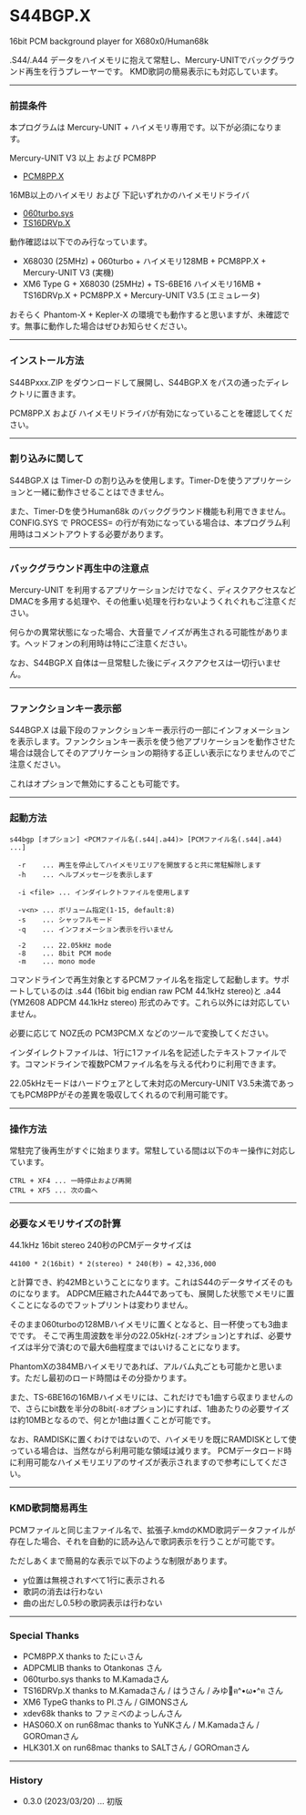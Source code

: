 # S44BGP.X

16bit PCM background player for X680x0/Human68k

.S44/.A44 データをハイメモリに抱えて常駐し、Mercury-UNITでバックグラウンド再生を行うプレーヤーです。
KMD歌詞の簡易表示にも対応しています。

---

### 前提条件

本プログラムは Mercury-UNIT + ハイメモリ専用です。以下が必須になります。

Mercury-UNIT V3 以上 および PCM8PP

- [PCM8PP.X](http://retropc.net/x68000/software/hardware/mercury/pcm8pp/)

16MB以上のハイメモリ および 下記いずれかのハイメモリドライバ

- [060turbo.sys](http://retropc.net/x68000/software/hardware/060turbo/060turbo_sys/)
- [TS16DRVp.X](https://t.co/qJDbBEiJsS)


動作確認は以下でのみ行なっています。

- X68030 (25MHz) + 060turbo + ハイメモリ128MB + PCM8PP.X + Mercury-UNIT V3 (実機)
- XM6 Type G + X68030 (25MHz) + TS-6BE16 ハイメモリ16MB + TS16DRVp.X + PCM8PP.X + Mercury-UNIT V3.5 (エミュレータ)

おそらく Phantom-X + Kepler-X の環境でも動作すると思いますが、未確認です。無事に動作した場合はぜひお知らせください。


---

### インストール方法

S44BPxxx.ZIP をダウンロードして展開し、S44BGP.X をパスの通ったディレクトリに置きます。

PCM8PP.X および ハイメモリドライバが有効になっていることを確認してください。

---

### 割り込みに関して

S44BGP.X は Timer-D の割り込みを使用します。Timer-Dを使うアプリケーションと一緒に動作させることはできません。

また、Timer-Dを使うHuman68k のバックグラウンド機能も利用できません。CONFIG.SYS で PROCESS= の行が有効になっている場合は、本プログラム利用時はコメントアウトする必要があります。

---

### バックグラウンド再生中の注意点

Mercury-UNIT を利用するアプリケーションだけでなく、ディスクアクセスなどDMACを多用する処理や、その他重い処理を行わないようくれぐれもご注意ください。

何らかの異常状態になった場合、大音量でノイズが再生される可能性があります。ヘッドフォンの利用時は特にご注意ください。

なお、S44BGP.X 自体は一旦常駐した後にディスクアクセスは一切行いません。

---

### ファンクションキー表示部

S44BGP.X は最下段のファンクションキー表示行の一部にインフォメーションを表示します。ファンクションキー表示を使う他アプリケーションを動作させた場合は競合してそのアプリケーションの期待する正しい表示になりませんのでご注意ください。

これはオプションで無効にすることも可能です。

---

### 起動方法

    s44bgp [オプション] <PCMファイル名(.s44|.a44)> [PCMファイル名(.s44|.a44) ...]

      -r    ... 再生を停止してハイメモリエリアを開放すると共に常駐解除します
      -h    ... ヘルプメッセージを表示します

      -i <file> ... インダイレクトファイルを使用します

      -v<n> ... ボリューム指定(1-15, default:8)
      -s    ... シャッフルモード
      -q    ... インフォメーション表示を行いません

      -2    ... 22.05kHz mode
      -8    ... 8bit PCM mode
      -m    ... mono mode


コマンドラインで再生対象とするPCMファイル名を指定して起動します。サポートしているのは .s44 (16bit big endian raw PCM 44.1kHz stereo)と .a44 (YM2608 ADPCM 44.1kHz stereo) 形式のみです。これら以外には対応していません。

必要に応じて NOZ氏の PCM3PCM.X などのツールで変換してください。

インダイレクトファイルは、1行に1ファイル名を記述したテキストファイルです。コマンドラインで複数PCMファイル名を与える代わりに利用できます。

22.05kHzモードはハードウェアとして未対応のMercury-UNIT V3.5未満であってもPCM8PPがその差異を吸収してくれるので利用可能です。

---

### 操作方法

常駐完了後再生がすぐに始まります。常駐している間は以下のキー操作に対応しています。

    CTRL + XF4 ... 一時停止および再開
    CTRL + XF5 ... 次の曲へ

---

### 必要なメモリサイズの計算

44.1kHz 16bit stereo 240秒のPCMデータサイズは

    44100 * 2(16bit) * 2(stereo) * 240(秒) = 42,336,000

と計算でき、約42MBということになります。これはS44のデータサイズそのものになります。
ADPCM圧縮されたA44であっても、展開した状態でメモリに置くことになるのでフットプリントは変わりません。

そのまま060turboの128MBハイメモリに置くとなると、目一杯使っても3曲までです。
そこで再生周波数を半分の22.05kHz(`-2`オプション)とすれば、必要サイズは半分で済むので最大6曲程度まではいけることになります。

PhantomXの384MBハイメモリであれば、アルバム丸ごとも可能かと思います。ただし最初のロード時間はその分掛かります。

また、TS-6BE16の16MBハイメモリには、これだけでも1曲すら収まりませんので、さらにbit数を半分の8bit(`-8`オプション)にすれば、1曲あたりの必要サイズは約10MBとなるので、何とか1曲は置くことが可能です。

なお、RAMDISKに置くわけではないので、ハイメモリを既にRAMDISKとして使っている場合は、当然ながら利用可能な領域は減ります。
PCMデータロード時に利用可能なハイメモリエリアのサイズが表示されますので参考にしてください。

---

### KMD歌詞簡易再生

PCMファイルと同じ主ファイル名で、拡張子.kmdのKMD歌詞データファイルが存在した場合、それを自動的に読み込んで歌詞表示を行うことが可能です。

ただしあくまで簡易的な表示で以下のような制限があります。
 - y位置は無視されすべて1行に表示される
 - 歌詞の消去は行わない
 - 曲の出だし0.5秒の歌詞表示は行わない

---

### Special Thanks

* PCM8PP.X thanks to たにぃさん
* ADPCMLIB thanks to Otankonas さん
* 060turbo.sys thanks to M.Kamadaさん
* TS16DRVp.X thanks to M.Kamadaさん / はうさん / みゆ🌹ฅ^•ω•^ฅ さん
* XM6 TypeG thanks to PI.さん / GIMONSさん
* xdev68k thanks to ファミべのよっしんさん
* HAS060.X on run68mac thanks to YuNKさん / M.Kamadaさん / GOROmanさん
* HLK301.X on run68mac thanks to SALTさん / GOROmanさん

---

### History

* 0.3.0 (2023/03/20) ... 初版
